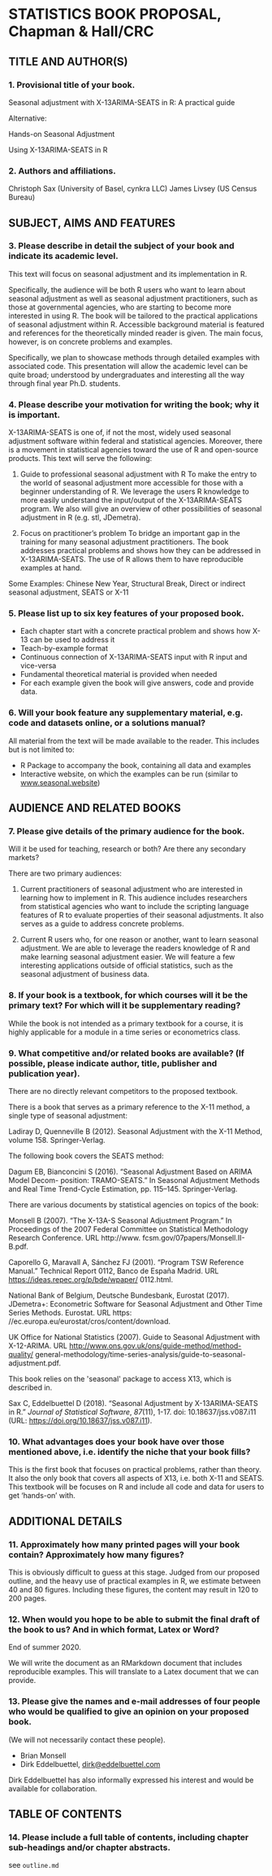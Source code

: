 STATISTICS BOOK PROPOSAL, Chapman & Hall/CRC
============================================

## TITLE AND AUTHOR(S)

### 1. Provisional title of your book.

Seasonal adjustment with X-13ARIMA-SEATS in R: A practical guide


Alternative:

Hands-on Seasonal Adjustment

Using X-13ARIMA-SEATS in R


### 2. Authors and affiliations.

Christoph Sax (University of Basel, cynkra LLC)
James Livsey (US Census Bureau)


## SUBJECT, AIMS AND FEATURES

### 3. Please describe in detail the subject of your book and indicate its academic level.

This text will focus on seasonal adjustment and its implementation in R.

Specifically, the audience will be both R users who want to learn about seasonal adjustment as well as seasonal adjustment practitioners, such as those at governmental agencies, who are starting to become more interested in using R.
The book will be tailored to the practical applications of seasonal adjustment within R. Accessible background material is featured and references for the theoretically minded reader is given. The main focus, however, is on concrete problems and examples.

Specifically, we plan to showcase methods through detailed examples with associated code.
This presentation will allow the academic level can be quite broad; understood by undergraduates and interesting all the way through final year Ph.D. students.

### 4. Please describe your motivation for writing the book; why it is important.

X-13ARIMA-SEATS is one of, if not the most, widely used seasonal adjustment software within federal and statistical agencies.
Moreover, there is a movement in statistical agencies toward the use of R and open-source products.
This text will serve the following:

1. Guide to professional seasonal adjustment with R
To make the entry to the world of seasonal adjustment more accessible for those with a beginner understanding of R.
We leverage the users R knowledge to more easily understand the input/output of the X-13ARIMA-SEATS program.
We also will give an overview of other possibilities of seasonal adjustment in R (e.g.
stl, JDemetra).

2. Focus on practitioner’s problem
To bridge an important gap in the training for many seasonal adjustment practitioners.
The book addresses practical problems and shows how they can be addressed in X-13ARIMA-SEATS.
The use of R allows them to have reproducible examples at hand.

Some Examples: Chinese New Year, Structural Break, Direct or indirect seasonal adjustment, SEATS or X-11


### 5. Please list up to six key features of your proposed book.
- Each chapter start with a concrete practical problem and shows how X-13 can be used to address it
- Teach-by-example format
- Continuous connection of X-13ARIMA-SEATS input with R input and vice-versa
- Fundamental theoretical material is provided when needed
- For each example given the book will give answers, code and provide data.


### 6. Will your book feature any supplementary material, e.g. code and datasets online, or a solutions manual?

All material from the text will be made available to the reader.
This includes but is not limited to:

- R Package to accompany the book, containing all data and examples
- Interactive website, on which the examples can be run (similar to www.seasonal.website)


## AUDIENCE AND RELATED BOOKS

### 7. Please give details of the primary audience for the book.
Will it be used for teaching, research or both? Are there any secondary markets?

There are two primary audiences:

1. Current practitioners of seasonal adjustment who are interested in learning how to implement in R.
This audience includes researchers from statistical agencies who want to include the scripting language features of R to evaluate properties of their seasonal adjustments.
It also serves as a guide to address concrete problems.

2. Current R users who, for one reason or another, want to learn seasonal adjustment.
We are able to leverage the readers knowledge of R and make learning seasonal adjustment easier. We will feature a few interesting applications outside of official statistics, such as the seasonal adjustment of business data.


### 8. If your book is a textbook, for which courses will it be the primary text? For which will it be supplementary reading?

While the book is not intended as a primary textbook for a course, it is highly applicable for a module in a time series or econometrics class.

### 9. What competitive and/or related books are available? (If possible, please indicate author, title, publisher and publication year).

There are no directly relevant competitors to the proposed textbook.

There is a book that serves as a primary reference to the X-11 method, a single type of seasonal adjustment:

Ladiray D, Quenneville B (2012). Seasonal Adjustment with the X-11 Method, volume 158. Springer-Verlag.

The following book covers the SEATS method:

Dagum EB, Bianconcini S (2016). “Seasonal Adjustment Based on ARIMA Model Decom- position: TRAMO-SEATS.” In Seasonal Adjustment Methods and Real Time Trend-Cycle Estimation, pp. 115–145. Springer-Verlag.


There are various documents by statistical agencies on topics of the book:

Monsell B (2007). “The X-13A-S Seasonal Adjustment Program.” In Proceedings of the 2007 Federal Committee on Statistical Methodology Research Conference. URL http://www. fcsm.gov/07papers/Monsell.II-B.pdf.

Caporello G, Maravall A, Sánchez FJ (2001). “Program TSW Reference Manual.” Technical Report 0112, Banco de España Madrid. URL https://ideas.repec.org/p/bde/wpaper/ 0112.html.

National Bank of Belgium, Deutsche Bundesbank, Eurostat (2017). JDemetra+: Econometric Software for Seasonal Adjustment and Other Time Series Methods. Eurostat. URL https: //ec.europa.eu/eurostat/cros/content/download.

UK Office for National Statistics (2007). Guide to Seasonal Adjustment with X-12-ARIMA. URL http://www.ons.gov.uk/ons/guide-method/method-quality/ general-methodology/time-series-analysis/guide-to-seasonal-adjustment.pdf.


This book relies on the 'seasonal' package to access X13, which is described in.

Sax C, Eddelbuettel D (2018). “Seasonal Adjustment by X-13ARIMA-SEATS
in R.” _Journal of Statistical Software_, *87*(11), 1-17. doi:
10.18637/jss.v087.i11 (URL: https://doi.org/10.18637/jss.v087.i11).



### 10. What advantages does your book have over those mentioned above, i.e. identify the niche that your book fills?

This is the first book that focuses on practical problems, rather than theory. It also the only book that covers all aspects of X13, i.e. both X-11 and SEATS. This textbook will be focuses on R and include all code and data for users to get ‘hands-on’ with.


## ADDITIONAL DETAILS

### 11. Approximately how many printed pages will your book contain? Approximately how many figures?

This is obviously difficult to guess at this stage. Judged from our proposed outline, and the heavy use of practical examples in R, we estimate between 40 and 80 figures. Including these figures, the content may result in 120 to 200 pages.


### 12. When would you hope to be able to submit the final draft of the book to us? And in which format, Latex or Word?

End of summer 2020.

We will write the document as an RMarkdown document that includes reproducible examples.
This will translate to a Latex document that we can provide.

### 13. Please give the names and e-mail addresses of four people who would be qualified to give an opinion on your proposed book.
(We will not necessarily contact these people).

- Brian Monsell
- Dirk Eddelbuettel, dirk@eddelbuettel.com

Dirk Eddelbuettel has also informally expressed his interest and would be available for collaboration.

## TABLE OF CONTENTS

### 14. Please include a full table of contents, including chapter sub-headings and/or chapter abstracts.


see `outline.md`

